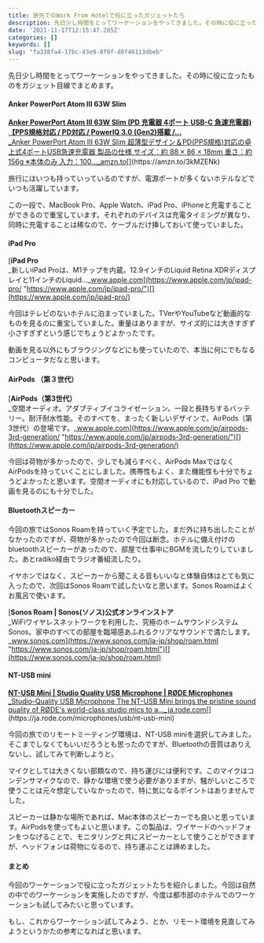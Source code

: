 ```yaml
---
title: 旅先でのWork From Hotelで役に立ったガジェットたち
description: 先日少し時間をとってワーケーションをやってきました。その時に役に立ったものをガジェット目線でまとめます。
date: '2021-11-17T12:15:47.285Z'
categories: []
keywords: []
slug: "fa338fa4-17bc-43e9-8f9f-d8f46113dbeb"
---
```

先日少し時間をとってワーケーションをやってきました。その時に役に立ったものをガジェット目線でまとめます。

#### Anker PowerPort Atom III 63W Slim

[**Anker PowerPort Atom III 63W Slim (PD 充電器 4ポート USB-C 急速充電器)【PPS規格対応 / PD対応 / PowerIQ 3.0 (Gen2)搭載 /…**  
_Anker PowerPort Atom III 63W Slim 超薄型デザイン＆PD(PPS規格)対応の卓上式4ポートUSB急速充電器 製品の仕様 サイズ：約 88 × 86 × 18mm 重さ：約156g ※本体のみ 入力：100…_amzn.to](https://amzn.to/3kMZENk "https://amzn.to/3kMZENk")[](https://amzn.to/3kMZENk)

旅行にはいつも持っていっているのですが、電源ポートが多くないホテルなどでいつも活躍しています。

この一段で、MacBook Pro、Apple Watch、iPad Pro、iPhoneと充電することができるので重宝しています。それぞれのデバイスは充電タイミングが異なり、同時に充電することは稀なので、ケーブルだけ挿しておいて使っていました。

#### iPad Pro

[**iPad Pro**  
_新しいiPad Proは、M1チップを内蔵。12.9インチのLiquid Retina XDRディスプレイと11インチのLiquid…_www.apple.com](https://www.apple.com/jp/ipad-pro/ "https://www.apple.com/jp/ipad-pro/")[](https://www.apple.com/jp/ipad-pro/)

今回はテレビのないホテルに泊まっていました。TVerやYouTubeなど動画的なものを見るのに重宝していました。重量はありますが、サイズ的には大きすぎず小さすぎずという感じでちょうどよかったです。

動画を見る以外にもブラウジングなどにも使っていたので、本当に何にでもなるコンピュータだなと思います。

#### AirPods （第３世代）

[**AirPods（第3世代）**  
_空間オーディオ。アダプティブイコライゼーション。一段と長持ちするバッテリー。耐汗耐水性能。そのすべてを、まったく新しいデザインで。AirPods（第3世代）の登場です。_www.apple.com](https://www.apple.com/jp/airpods-3rd-generation/ "https://www.apple.com/jp/airpods-3rd-generation/")[](https://www.apple.com/jp/airpods-3rd-generation/)

今回は荷物が多かったので、少しでも減らすべく、AirPods MaxではなくAirPodsを持っていくことにしました。携帯性もよく、また機能性も十分でちょうどよかったと思います。空間オーディオにも対応しているので、iPad Pro で動画を見るのにも十分でした。

#### Bluetoothスピーカー

今回の旅ではSonos Roamを持っていく予定でした。まだ外に持ち出したことがなかったのですが、荷物が多かったので今回は断念。ホテルに備え付けのbluetoothスピーカーがあったので、部屋で仕事中にBGMを流したりしていました。あとradiko経由でラジオ番組流したり。

イヤホンではなく、スピーカーから聞こえる音もいいなと体験自体はとても気に入ったので、次回はSonos Roamで試したいなと思います。Sonos Roamはよくお風呂で使います。

[**Sonos Roam | Sonos(ソノス)公式オンラインストア**  
_WiFiワイヤレスネットワークを利用した、究極のホームサウンドシステムSonos。家中のすべての部屋を臨場感あふれるクリアなサウンドで満たします。_www.sonos.com](https://www.sonos.com/ja-jp/shop/roam.html "https://www.sonos.com/ja-jp/shop/roam.html")[](https://www.sonos.com/ja-jp/shop/roam.html)

#### NT-USB mini

[**NT-USB Mini | Studio Quality USB Microphone | RØDE Microphones**  
_Studio-Quality USB Microphone The NT-USB Mini brings the pristine sound quality of RØDE's world-class studio mics to a…_ja.rode.com](https://ja.rode.com/microphones/usb/nt-usb-mini "https://ja.rode.com/microphones/usb/nt-usb-mini")[](https://ja.rode.com/microphones/usb/nt-usb-mini)

今回の旅でのリモートミーティング環境は、NT-USB miniを選択してみました。そこまでしなくてもいいだろうとも思ったのですが、Bluetoothの音質はありえないし、試してみて判断しようと。

マイクとしては大きくない部類なので、持ち運びには便利です。このマイクはコンデンサマイクなので、静かな環境で使う必要がありますが、騒がしいところで使うことは元々想定していなかったので、特に気になるポイントはありませんでした。

スピーカーは静かな場所であれば、Mac本体のスピーカーでも良いと思っています。AirPodsを使ってもよいと思います。この製品は、ワイヤードのヘッドフォンをつなげることで、モニタリングと共にスピーカーとして使うことができますが、ヘッドフォンは荷物になるので、持ち運ぶことは諦めました。

#### まとめ

今回のワーケーションで役に立ったガジェットたちを紹介しました。今回は自然の中でのワーケーションを実施したのですが、今度は都市部のホテルでのワーケーションも試してみたいと思っています。

もし、これからワーケーション試してみよう、とか、リモート環境を見直してみようというかたの参考になればと思います。